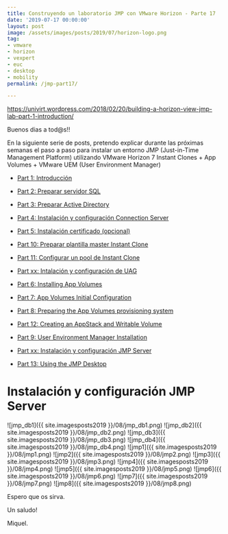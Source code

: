 ```yaml
---
title: Construyendo un laboratorio JMP con VMware Horizon - Parte 17
date: '2019-07-17 00:00:00'
layout: post
image: /assets/images/posts/2019/07/horizon-logo.png
tag:
- vmware
- horizon
- vexpert
- euc
- desktop
- mobility
permalink: /jmp-part17/

---
```


https://univirt.wordpress.com/2018/02/20/building-a-horizon-view-jmp-lab-part-1-introduction/

Buenos dias a tod@s!!

En la siguiente serie de posts, pretendo explicar durante las próximas semanas el paso a paso para instalar un entorno JMP (Just-in-Time Management Platform) utilizando VMware Horizon 7 Instant Clones + App Volumes + VMware UEM (User Environment Manager) 

- [Part 1: Introducción](https://premiquelmariano.github.io/jmp-part1/)
- [Part 2: Preparar servidor SQL](https://premiquelmariano.github.io/jmp-part2/)
- [Part 3: Preparar Active Directory](google.com)
- [Part 4: Instalación y configuración Connection Server](google.com)
- [Part 5: Instalación certificado (opcional)](google.com)

- [Part 10: Preparar plantilla master Instant Clone](google.com)
- [Part 11: Configurar un pool de Instant Clone](google.com)

- [Part xx: Intalación y configuración de UAG](google.com)

- [Part 6: Installing App Volumes](google.com)
- [Part 7: App Volumes Initial Configuration](google.com)
- [Part 8: Preparing the App Volumes provisioning system](google.com)
- [Part 12: Creating an AppStack and Writable Volume](google.com)

- [Part 9: User Environment Manager Installation](google.com)

- [Part xx: Instalación y configuración JMP Server](https://premiquelmariano.github.io/jmp-part99/)

- [Part 13: Using the JMP Desktop](google.com)

# Instalación y configuración JMP Server

![jmp_db1]({{ site.imagesposts2019 }}/08/jmp_db1.png)
![jmp_db2]({{ site.imagesposts2019 }}/08/jmp_db2.png)
![jmp_db3]({{ site.imagesposts2019 }}/08/jmp_db3.png)
![jmp_db4]({{ site.imagesposts2019 }}/08/jmp_db4.png)
![jmp1]({{ site.imagesposts2019 }}/08/jmp1.png)
![jmp2]({{ site.imagesposts2019 }}/08/jmp2.png)
![jmp3]({{ site.imagesposts2019 }}/08/jmp3.png)
![jmp4]({{ site.imagesposts2019 }}/08/jmp4.png)
![jmp5]({{ site.imagesposts2019 }}/08/jmp5.png)
![jmp6]({{ site.imagesposts2019 }}/08/jmp6.png)
![jmp7]({{ site.imagesposts2019 }}/08/jmp7.png)
![jmp8]({{ site.imagesposts2019 }}/08/jmp8.png)


Espero que os sirva.

Un saludo!

Miquel.


